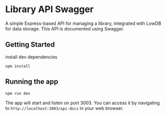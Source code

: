# Library API Swagger

A simple Express-based API for managing a library, integrated with LowDB for data storage. This API is documented using Swagger.

## Getting Started

install dev dependencies

```
npm install
```


## Running the app

```
npm run dev
```

The app will start and listen on port 3003. You can access it by navigating to `http://localhost:3003/api-docs` in your web browser.